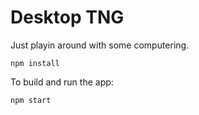 # Desktop TNG

Just playin around with some computering.

```
npm install
```

To build and run the app:

```
npm start
```
